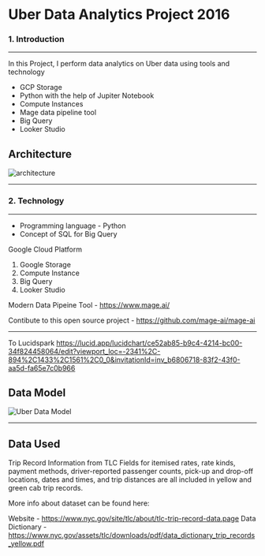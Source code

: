 # Uber Data Analytics Project 2016 


### 1. Introduction 
_______________________________________________________

In this Project, I perform data analytics on Uber data using tools and technology
   
   - GCP Storage
   - Python with the help of Jupiter Notebook
   - Compute Instances
   - Mage data pipeline tool
   - Big Query
   - Looker Studio

## Architecture
![architecture](https://github.com/kunal1300/Uber_Project/assets/46293411/730dca14-9e46-4308-a039-d8350b6a6312)
_____________________________________________________________________________________________________________

### 2. Technology 
________________________________________________________________
 - Programming language - Python
 - Concept of SQL for Big Query
   
Google Cloud Platform
  
  1. Google Storage 
  2. Compute Instance
  3. Big Query
  4. Looker Studio

Modern Data Pipeine Tool - https://www.mage.ai/

Contibute to this open source project - https://github.com/mage-ai/mage-ai
________________________________________________________________________________________________________________
To Lucidspark
https://lucid.app/lucidchart/ce52ab85-b9c4-4214-bc00-34f824458064/edit?viewport_loc=-2341%2C-894%2C1433%2C1561%2C0_0&invitationId=inv_b6806718-83f2-43f0-aa5d-fa65e7c0b966

## Data Model
![Uber Data Model](https://github.com/kunal1300/Uber_Project/assets/46293411/cfccb335-dc3f-4fcf-9c20-d7348663ea3d)
__________________________________________________________________________________

## Data Used
Trip Record Information from TLC Fields for itemised rates, rate kinds, payment methods, driver-reported passenger counts, pick-up and drop-off locations, dates and times, and trip distances are all included in yellow and green cab trip records.

More info about dataset can be found here:

Website - https://www.nyc.gov/site/tlc/about/tlc-trip-record-data.page
Data Dictionary - https://www.nyc.gov/assets/tlc/downloads/pdf/data_dictionary_trip_records_yellow.pdf
















